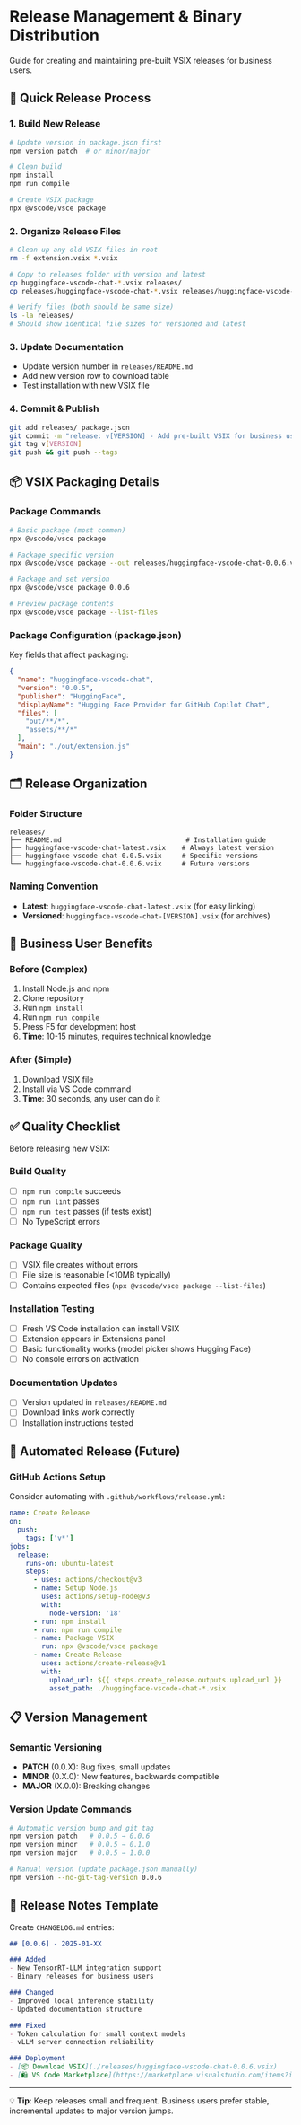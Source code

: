 # Release Management & Binary Distribution

Guide for creating and maintaining pre-built VSIX releases for business users.

## 🚀 **Quick Release Process**

### 1. Build New Release
```bash
# Update version in package.json first
npm version patch  # or minor/major

# Clean build
npm install
npm run compile

# Create VSIX package
npx @vscode/vsce package
```

### 2. Organize Release Files
```bash
# Clean up any old VSIX files in root
rm -f extension.vsix *.vsix

# Copy to releases folder with version and latest
cp huggingface-vscode-chat-*.vsix releases/
cp releases/huggingface-vscode-chat-*.vsix releases/huggingface-vscode-chat-latest.vsix

# Verify files (both should be same size)
ls -la releases/
# Should show identical file sizes for versioned and latest
```

### 3. Update Documentation
- Update version number in `releases/README.md`
- Add new version row to download table
- Test installation with new VSIX file

### 4. Commit & Publish
```bash
git add releases/ package.json
git commit -m "release: v[VERSION] - Add pre-built VSIX for business users"
git tag v[VERSION]
git push && git push --tags
```

## 📦 **VSIX Packaging Details**

### Package Commands
```bash
# Basic package (most common)
npx @vscode/vsce package

# Package specific version
npx @vscode/vsce package --out releases/huggingface-vscode-chat-0.0.6.vsix

# Package and set version
npx @vscode/vsce package 0.0.6

# Preview package contents
npx @vscode/vsce package --list-files
```

### Package Configuration (package.json)
Key fields that affect packaging:
```json
{
  "name": "huggingface-vscode-chat",
  "version": "0.0.5",
  "publisher": "HuggingFace",
  "displayName": "Hugging Face Provider for GitHub Copilot Chat",
  "files": [
    "out/**/*",
    "assets/**/*"
  ],
  "main": "./out/extension.js"
}
```

## 🗂️ **Release Organization**

### Folder Structure
```
releases/
├── README.md                               # Installation guide
├── huggingface-vscode-chat-latest.vsix    # Always latest version
├── huggingface-vscode-chat-0.0.5.vsix     # Specific versions
└── huggingface-vscode-chat-0.0.6.vsix     # Future versions
```

### Naming Convention
- **Latest**: `huggingface-vscode-chat-latest.vsix` (for easy linking)
- **Versioned**: `huggingface-vscode-chat-[VERSION].vsix` (for archives)

## 🎯 **Business User Benefits**

### Before (Complex)
1. Install Node.js and npm
2. Clone repository
3. Run `npm install`
4. Run `npm run compile`
5. Press F5 for development host
6. **Time**: 10-15 minutes, requires technical knowledge

### After (Simple)
1. Download VSIX file
2. Install via VS Code command
3. **Time**: 30 seconds, any user can do it

## ✅ **Quality Checklist**

Before releasing new VSIX:

### Build Quality
- [ ] `npm run compile` succeeds
- [ ] `npm run lint` passes
- [ ] `npm run test` passes (if tests exist)
- [ ] No TypeScript errors

### Package Quality
- [ ] VSIX file creates without errors
- [ ] File size is reasonable (<10MB typically)
- [ ] Contains expected files (`npx @vscode/vsce package --list-files`)

### Installation Testing
- [ ] Fresh VS Code installation can install VSIX
- [ ] Extension appears in Extensions panel
- [ ] Basic functionality works (model picker shows Hugging Face)
- [ ] No console errors on activation

### Documentation Updates
- [ ] Version updated in `releases/README.md`
- [ ] Download links work correctly
- [ ] Installation instructions tested

## 🔄 **Automated Release (Future)**

### GitHub Actions Setup
Consider automating with `.github/workflows/release.yml`:
```yaml
name: Create Release
on:
  push:
    tags: ['v*']
jobs:
  release:
    runs-on: ubuntu-latest
    steps:
      - uses: actions/checkout@v3
      - name: Setup Node.js
        uses: actions/setup-node@v3
        with:
          node-version: '18'
      - run: npm install
      - run: npm run compile
      - name: Package VSIX
        run: npx @vscode/vsce package
      - name: Create Release
        uses: actions/create-release@v1
        with:
          upload_url: ${{ steps.create_release.outputs.upload_url }}
          asset_path: ./huggingface-vscode-chat-*.vsix
```

## 📋 **Version Management**

### Semantic Versioning
- **PATCH** (0.0.X): Bug fixes, small updates
- **MINOR** (0.X.0): New features, backwards compatible
- **MAJOR** (X.0.0): Breaking changes

### Version Update Commands
```bash
# Automatic version bump and git tag
npm version patch   # 0.0.5 → 0.0.6
npm version minor   # 0.0.5 → 0.1.0
npm version major   # 0.0.5 → 1.0.0

# Manual version (update package.json manually)
npm version --no-git-tag-version 0.0.6
```

## 🎁 **Release Notes Template**

Create `CHANGELOG.md` entries:
```markdown
## [0.0.6] - 2025-01-XX

### Added
- New TensorRT-LLM integration support
- Binary releases for business users

### Changed
- Improved local inference stability
- Updated documentation structure

### Fixed
- Token calculation for small context models
- vLLM server connection reliability

### Deployment
- [📦 Download VSIX](./releases/huggingface-vscode-chat-0.0.6.vsix)
- [🛍️ VS Code Marketplace](https://marketplace.visualstudio.com/items?itemName=HuggingFace.huggingface-vscode-chat)
```

---

💡 **Tip**: Keep releases small and frequent. Business users prefer stable, incremental updates to major version jumps.